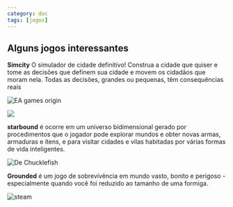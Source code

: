 ```yaml
---
category: doc
tags: [jogos]
---
```

## Alguns jogos interessantes

**Simcity**
O simulador de cidade definitivo! Construa a cidade que quiser e tome as decisões que definem sua cidade e movem os cidadãos que moram nela. Todas as decisões, grandes ou pequenas, têm consequências reais


![EA games origin](https://upload.wikimedia.org/wikipedia/pt/5/5f/SimCity_2013_Limited_Edition_cover.png)


<img src="assets\img\simc.png">

**starbound** é ocorre em um universo bidimensional gerado por procedimentos que o jogador pode explorar mundos e obter novas armas, armaduras e itens, e para visitar cidades e vilas habitadas por várias formas de vida inteligentes.

![De Chucklefish ](https://i.ytimg.com/vi/-O6PUh3reG0/hqdefault.jpg)

**Grounded** é um jogo de sobrevivência em mundo vasto, bonito e perigoso - especialmente quando você foi reduzido ao tamanho de uma formiga.

![steam ](https://cdn.cloudflare.steamstatic.com/steam/apps/962130/header.jpg?t=1612223835)

